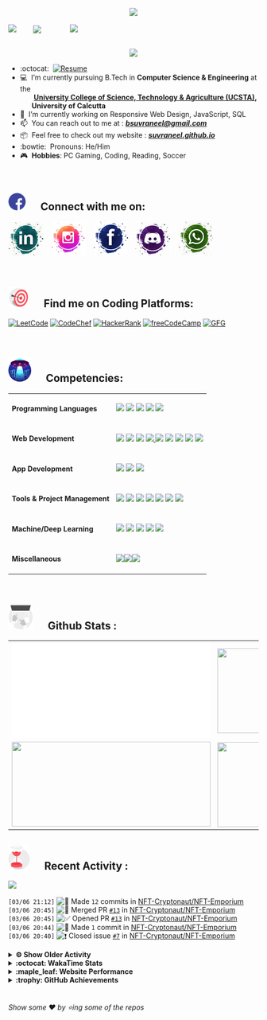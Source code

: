 <!--
[![Header](https://raw.githubusercontent.com/Suvraneel/Suvraneel/master/res/Github%20readme%20Header.png "Portfolio Website")]
(https://suvraneel.github.io/)
-->
<p align="center">
<img src="https://profile-counter.glitch.me/{Suvraneel}/count.svg"></p>

<p>
  <a href=https://open.spotify.com/user/4bio4arq8izb9sba4ly6al54v>
   <img align="right" src="https://spotify-diablo.vercel.app/api/spotify" height=auto width="380">
  </a>
  <img align="center" src="https://readme-typing-svg.herokuapp.com?font=Playfair+Display&color=F70000&size=30&center=true&vCenter=true&multiline=true&weight=100&height=100&width=220&lines=Hey+there%2C;I'm+Suvraneel+!">
  <img align="left" src="https://media.tenor.com/images/043986fe5f470eeb6d86515e6cda30fe/tenor.gif" width="50">
</p>
<br>
<a href="https://suvraneel.github.io" target="_blank"><img align='right' src="https://raw.githubusercontent.com/Suvraneel/Suvraneel/master/res/readme_banner.gif" width="260" height="auto"></a>
<br>

- :octocat: &nbsp;[![Resume](https://img.shields.io/badge/Suvraneel%20Bhuin-RESUME-blue?style=for-the-badge&logo=Sega)](https://suvraneel.github.io/Resume)
- :computer: &nbsp;I’m currently pursuing B.Tech in **Computer Science & Engineering** at the  
 &nbsp;&nbsp;&nbsp;&nbsp;&nbsp;&nbsp;&nbsp;**[University College of Science, Technology & Agriculture (UCSTA)](http://www.caluniv-ucsta.net/),  
 &nbsp;&nbsp;&nbsp;&nbsp;&nbsp;&nbsp;&nbsp;University of Calcutta**
- :crystal_ball: &nbsp;I’m currently working on Responsive Web Design, JavaScript, SQL
- :mailbox: &nbsp;You can reach out to me at : ***bsuvraneel@gmail.com***
- :package: &nbsp;Feel free to check out my website : [***suvraneel.github.io***](https://suvraneel.github.io/)
- :bowtie: &nbsp;Pronouns: He/Him
- :video_game: &nbsp;**Hobbies**: PC Gaming, Coding, Reading, Soccer

<br>
<h2 align=left>
<img src="https://raw.githubusercontent.com/Suvraneel/Suvraneel/master/res/social.gif" height="35" width= auto>
&nbsp;&nbsp;&nbsp;&nbsp;
Connect with me on:
<br></h2>


<!-- 
[![GitHub-Mark-Light](https://raw.githubusercontent.com/Suvraneel/Suvraneel/master/res/in.png#gh-light-mode-only)![GitHub-Mark-Dark](https://raw.githubusercontent.com/Suvraneel/Suvraneel/master/res/in.png#gh-dark-mode-only)](https://www.linkedin.com/in/suvraneel-bhuin) -->


[![LinkedIn](https://raw.githubusercontent.com/Suvraneel/Suvraneel/master/res/in.png#gh-light-mode-only)](https://www.linkedin.com/in/suvraneel-bhuin) &nbsp;&nbsp;
[![Instagram](https://raw.githubusercontent.com/Suvraneel/Suvraneel/master/res/ig.png#gh-light-mode-only)](https://www.instagram.com/el_diablo_suvraneel) &nbsp;&nbsp;
[![Facebook](https://raw.githubusercontent.com/Suvraneel/Suvraneel/master/res/fb.png#gh-light-mode-only)](https://www.facebook.com/suvraneel.bhuin) &nbsp;&nbsp;
[![Discord](https://raw.githubusercontent.com/Suvraneel/Suvraneel/master/res/dc.jpg#gh-light-mode-only)](https://discord.com/users/851345743935045652/) &nbsp;&nbsp;
[![WhatsApp](https://raw.githubusercontent.com/Suvraneel/Suvraneel/master/res/wp.png#gh-light-mode-only)](https://api.whatsapp.com/send?phone=917001967224&text=Hi!%20Suvraneel!!) &nbsp;&nbsp;


<!--
<p>
<a href="https://www.linkedin.com/in/suvraneel-bhuin" target="_blank">
<img src="https://raw.githubusercontent.com/Suvraneel/Suvraneel/master/res/in.png#gh-light-mode-only" height="70" width= auto></a>
&nbsp;&nbsp;&nbsp;&nbsp;&nbsp;
<a href="https://www.instagram.com/el_diablo_suvraneel" target="_blank">
<img src="https://github.com/Suvraneel/Suvraneel/blob/master/res/ig.png#gh-light-mode-only" height="70" width= auto></a>
&nbsp;&nbsp;&nbsp;&nbsp;&nbsp;
<a href="https://github.com/Suvraneel" target="_blank">
<img src="https://raw.githubusercontent.com/Suvraneel/Suvraneel/master/res/github.png" height="35" width= auto></a>
&nbsp;&nbsp;&nbsp;&nbsp;&nbsp;
<a href="https://www.facebook.com/suvraneel.bhuin" target="_blank">
<img src="https://raw.githubusercontent.com/Suvraneel/Suvraneel/master/res/fb.png#gh-light-mode-only" height="70" width= auto></a>
&nbsp;&nbsp;&nbsp;&nbsp;&nbsp;
<a href="https://discord.com/users/851345743935045652/" id="discord">
<img src="https://raw.githubusercontent.com/Suvraneel/Suvraneel/master/res/dc.jpg#gh-light-mode-only" height="70" width= auto></a>
&nbsp;&nbsp;&nbsp;&nbsp;&nbsp;
<a href="https://api.whatsapp.com/send?phone=917001967224&text=Hi!%20Suvraneel!!" id="whatsapp">
<img src="https://raw.githubusercontent.com/Suvraneel/Suvraneel/master/res/wp.png#gh-light-mode-only" height="70" width= auto></a> 
</p>
-->

<br>
<h2 align=left>
<img src="https://raw.githubusercontent.com/Suvraneel/Suvraneel/master/res/target.gif" height="40" width= auto>
&nbsp;&nbsp;&nbsp;&nbsp;
Find me on Coding Platforms:
<br></h2>


[![LeetCode](https://img.shields.io/badge/-LeetCode-da8200?style=for-the-badge&logo=LeetCode&logoColor=ffa116&labelColor=black)](https://leetcode.com/Suvraneel/)
[![CodeChef](https://img.shields.io/badge/Codechef-372a22?&style=for-the-badge&logo=Codechef&logoColor=red&labelColor=black)](https://www.codechef.com/users/suvraneel)
[![HackerRank](https://img.shields.io/badge/-Hackerrank-00c353?style=for-the-badge&logo=HackerRank&logoColor=00EA64&labelColor=black)](https://www.hackerrank.com/bsuvraneel)
[![freeCodeCamp](https://img.shields.io/badge/-freeCodeCamp-131342?style=for-the-badge&logo=freeCodeCamp&logoColor=white&labelColor=0A0A23)](https://www.hackerrank.com/bsuvraneel)
[![GFG](https://img.shields.io/badge/GeeksforGeeks-298D46?style=for-the-badge&logo=geeksforgeeks&logoColor=4dcb72&labelColor=black)](https://auth.geeksforgeeks.org/user/bsuvraneel/)
 <!-- 
 [![HackerEarth - hidden](https://img.shields.io/badge/HackerEarth-2C3454?&style=for-the-badge&logo=HackerEarth&logoColor=5464a1&labelColor=040407")](https://www.hackerearth.com/@bsuvraneel) 
 -->


<!-- Attribution: "Icon made by Freepik from www.flaticon.com"-->
<!--
- **Gmail**: &nbsp;&nbsp;&nbsp;&nbsp;&nbsp;&nbsp;&nbsp;&nbsp;&nbsp;&nbsp;&nbsp;&nbsp; bsuvraneel@gmail.com
- **LinkedIn**: &nbsp;&nbsp;&nbsp;&nbsp;&nbsp;&nbsp;&nbsp;&nbsp; https://www.linkedin.com/in/suvraneel-bhuin/
- **Facebook**: &nbsp;&nbsp;&nbsp;&nbsp;&nbsp;&nbsp; https://www.facebook.com/suvraneel.bhuin
- **Instagram**: &nbsp;&nbsp;&nbsp;&nbsp;&nbsp; https://www.instagram.com/el_diablo_suvraneel
- **Discord**: &nbsp;&nbsp;&nbsp;&nbsp;&nbsp;&nbsp;&nbsp;&nbsp;&nbsp; https://discord.com/users/851345743935045652/
- **WhatsApp**: &nbsp;&nbsp;&nbsp; [+91 7001967224](https://api.whatsapp.com/send?phone=917001967224&text=Hi!%20Suvraneel!!)
-->

<br>
<h2 align=left>
<img src="https://raw.githubusercontent.com/Suvraneel/Suvraneel/master/res/ufo.gif" height="50" width= auto>
&nbsp;&nbsp;&nbsp;&nbsp;
Competencies:
<br></h2>


<table>
<tr>
<td><h4>Programming Languages</h4></td>
<td><a href="https://github.com/search?q=user%3ASuvraneel+language%3AC%2B%2B&type=Code"><img src="https://img.shields.io/badge/CPP-blue?style=for-the-badge&logo=cplusplus&logoColor=blue&color=00599C&labelColor=black"/></a>  
<a href="https://github.com/search?q=user%3ASuvraneel+language%3AC&type=Code"><img src="https://img.shields.io/badge/C-black?style=for-the-badge&logo=c&labelColor=black&color=404040" /></a>  
<a href="https://github.com/search?q=user%3ASuvraneel+language%3AJava&type=Code"><img src="https://img.shields.io/badge/Java-orange?style=for-the-badge&logo=java&logoColor=ff7019&labelColor=141819&color=ff7019"/></a>  
<a href="https://github.com/search?q=user%3ASuvraneel+language%3APython&type=Code"><img src="https://img.shields.io/badge/Python-blue?style=for-the-badge&logo=python&labelColor=black&color=3776ab" /></a>  
<a href="https://github.com/search?p=4&q=user%3ASuvraneel+language%3AJavaScript&type=Code"><img src="https://img.shields.io/badge/Javascript-yellow?style=for-the-badge&logo=javascript&labelColor=black&color=DFA200" /></a></td></tr>

<tr>
<td><h4>Web Development</h4></td>
<td><a href="https://github.com/search?q=user%3ASuvraneel+language%3AHTML&type=Code"><img src="https://img.shields.io/badge/HTML5-red?style=for-the-badge&logo=html5&labelColor=black&color=E34F26"/></a>
<a href="https://github.com/search?q=user%3ASuvraneel+language%3ACSS&type=Code"><img src="https://img.shields.io/badge/CSS3-white?style=for-the-badge&logo=css3&logoColor=1572B6&labelColor=black&color=1572B6" /></a>
<a href="#"><img src="https://img.shields.io/badge/Bootstrap-purple?style=for-the-badge&logo=bootstrap&labelColor=black&color=7952B3"/></a>
<a href="https://github.com/search?p=4&q=user%3ASuvraneel+language%3AJavaScript&type=Code"><img src="https://img.shields.io/badge/Javascript-yellow?style=for-the-badge&logo=javascript&labelColor=black&color=c89100"/>
<a href="#"><img src="https://img.shields.io/badge/MongoDB-green?style=for-the-badge&logo=mongodb&labelColor=black&color=409040"/></a>
<a href="#"><img src="https://img.shields.io/badge/Express-black?style=for-the-badge&logo=express&labelColor=black&color=1f1f1f"/></a>
<a href="#"><img src="https://img.shields.io/badge/React-blue?style=for-the-badge&logo=react&labelColor=black&color=3a8296"/></a>
<a href="#"><img src="https://img.shields.io/badge/Node.JS-blue?style=for-the-badge&logo=node.js&logoColor=lime&labelColor=black&color=236b23"/></a>
<a href="#"><img src="https://img.shields.io/badge/Postman-orange?style=for-the-badge&logo=postman&labelColor=black&color=ff4704"/></a></td></tr>

<tr>
<td><h4>App Development</h4></td>
<td><a href="#"><img src="https://img.shields.io/badge/Flutter-0a97c2?style=for-the-badge&logo=flutter&logoColor=0dbdf2&labelColor=black&color=0ba0cd"/></a>
<a href="https://github.com/search?q=user%3ASuvraneel+language%3ADart&type=Code"><img src="https://img.shields.io/badge/Dart-blue?style=for-the-badge&logo=dart&logoColor=2eb8b8&labelColor=black&color=269999"/></a>
<a href="#"><img src="https://img.shields.io/badge/Android%20Studio-green?style=for-the-badge&logo=android%20studio&labelColor=black&color=2a9a5c"/></a></td></tr>

<tr>
<td><h4>Tools & Project Management</h4></td>
<td><a href="#"><img src="https://img.shields.io/badge/Git-red?style=for-the-badge&logo=git&labelColor=black&color=red"/></a>  
<a href="#"><img src="https://img.shields.io/badge/GitHub-black?style=for-the-badge&logo=github&labelColor=black&color=181717"/></a>  
<a href="#"><img src="https://img.shields.io/badge/VSCode-cyan?style=for-the-badge&logo=visual%20studio%20code&labelColor=00497a&color=007ACC"/></a>  
<a href="#"><img src="https://img.shields.io/badge/Repl.it-black?style=for-the-badge&logo=replit&labelColor=black&color=1e2426"/></a>  
<a href="#"><img src="https://img.shields.io/badge/Eclipse%20IDE-purple?style=for-the-badge&logo=eclipse%20IDE&labelColor=1a1433&color=2C2255"/></a>  
<a href="#"><img src="https://img.shields.io/badge/Codepen-black?style=for-the-badge&logo=codepen&labelColor=black&color=141819"/></a>
<a href="#"><img src="https://img.shields.io/badge/Heroku-180036?style=for-the-badge&logo=heroku&labelColor=180036&color=430098"/></a></td>  
  </tr>  

<tr>
<td><h4>Machine/Deep Learning</h4></td>
<td><a href="#"><img src="https://img.shields.io/badge/Pandas-black?style=for-the-badge&logo=pandas&labelColor=0c0234&color=150458"/></a>  
<a href="#"><img src="https://img.shields.io/badge/NumPy-blue?style=for-the-badge&logo=numpy&labelColor=001921&color=013243"/></a>  
<a href="#"><img src="https://img.shields.io/badge/TensorFlow-black?style=for-the-badge&logo=tensorflow&labelColor=141819&color=FF6F00"/></a>
<a href="#"><img src="https://img.shields.io/badge/Skikit%20Learn-orange?style=for-the-badge&logo=scikit%2Dlearn&labelColor=141819&color=F7931E"/></a>  
<a href="#"><img src="https://img.shields.io/badge/Keras-black?style=for-the-badge&logo=keras&labelColor=680000&color=D00000"/></a></td></tr>

<tr>
<td><h4>Miscellaneous</h4></td>
<td><a href="#"><img src="https://img.shields.io/badge/Arduino-blue?style=for-the-badge&logo=arduino&labelColor=black&color=00979D"/></a><a href="#"><img src="https://img.shields.io/badge/VHDL-cc0000?style=for-the-badge&logo=xilinx&logoColor=cc0000&labelColor=black&color=cc0000"/></a><a href="#"><img src="https://img.shields.io/badge/GNU_Bash-blue?style=for-the-badge&logo=gnubash&labelColor=black&color=4EAA25"/></a></td></tr>
</table>



<br>
<h2 align=left>
<img src="https://raw.githubusercontent.com/Suvraneel/Suvraneel/master/res/laptop.gif" height="50" width= auto>
&nbsp;&nbsp;&nbsp;&nbsp;
Github Stats :
<br></h2>

<table>
  <tr>
    <td align="center">
      <img alt="" width="400" src="https://github.com/Suvraneel/Suvraneel/blob/master/metrics.plugin.isocalendar.svg">
    </td>
    <td align="center">
        <img align="right" src ="https://github-readme-stats.vercel.app/api/top-langs/?username=suvraneel&layout=compact&hide_border=true&theme=vision-friendly-dark&langs_count=10&hide=jupyter%20notebook,tex,php" height="170px" width="360px">
    </td>
  </tr>
  <tr>
    <td align="center">
      <img alt="" width="400" src="https://github-readme-stats.vercel.app/api?username=suvraneel&show_icons=true&theme=vision-friendly-dark&hide_border=true" width="360px" height="170px" >
    </td>
    <td align="center">
        <img align="right" src ="https://github-readme-streak-stats.herokuapp.com?user=suvraneel&theme=vision-friendly-dark&hide_border=true" width="360px" height="170px">
    </td>
  </tr>
</table>

<!--
  <img align="left" src="https://github.com/lowlighter/lowlighter/blob/master/metrics.plugin.isocalendar.svg" width="300" height="180">
  <img align="right" src ="https://github-readme-stats.vercel.app/api/top-langs/?username=suvraneel&layout=compact&hide_border=true&theme=vision-friendly-dark&langs_count=10&hide=jupyter%20notebook,tex,php" width="300" height="180">
  <img align="left" src = "https://github-readme-stats.vercel.app/api?username=suvraneel&show_icons=true&theme=vision-friendly-dark&hide_border=true" width="300" height="180">
  <img align="right" src = "https://github-readme-streak-stats.herokuapp.com?user=suvraneel&theme=vision-friendly-dark&hide_border=true" width="300" height="180">
-->

<h2 align="left">
<img src="https://raw.githubusercontent.com/Suvraneel/Suvraneel/master/res/hourglass1.gif" height="50" width= auto>
&nbsp;&nbsp;&nbsp;&nbsp;
Recent Activity :
<br></h2>

<img src="https://suvraneel-gh-activity-graph.herokuapp.com/graph?username=Suvraneel&bg_color=000000&line=ffb812&area=true&color=8135fc&hide_border=true&hide_title=true">

<!--START_SECTION:activity-->
`[03/06 21:12]` <img alt="📝" src="https://github.com/cheesits456/github-activity-readme/raw/master/icons/commit.png" align="top" height="18"> Made `12` commits in [NFT-Cryptonaut/NFT-Emporium](https://github.com/NFT-Cryptonaut/NFT-Emporium)  
`[03/06 20:45]` <img alt="🎉" src="https://github.com/cheesits456/github-activity-readme/raw/master/icons/merge.png" align="top" height="18"> Merged PR [`#13`](https://github.com//NFT-Cryptonaut/NFT-Emporium/pull/13 'Update PULL_REQUEST_TEMPLATE.md') in [NFT-Cryptonaut/NFT-Emporium](https://github.com/NFT-Cryptonaut/NFT-Emporium)  
`[03/06 20:45]` <img alt="✅" src="https://github.com/cheesits456/github-activity-readme/raw/master/icons/pr-open.png" align="top" height="18"> Opened PR [`#13`](https://github.com//NFT-Cryptonaut/NFT-Emporium/pull/13 'Update PULL_REQUEST_TEMPLATE.md') in [NFT-Cryptonaut/NFT-Emporium](https://github.com/NFT-Cryptonaut/NFT-Emporium)  
`[03/06 20:44]` <img alt="📝" src="https://github.com/cheesits456/github-activity-readme/raw/master/icons/commit.png" align="top" height="18"> Made `1` commit in [NFT-Cryptonaut/NFT-Emporium](https://github.com/NFT-Cryptonaut/NFT-Emporium)  
`[03/06 20:40]` <img alt="❗️" src="https://github.com/cheesits456/github-activity-readme/raw/master/icons/issue.png" align="top" height="18"> Closed issue [`#7`](https://github.com//NFT-Cryptonaut/NFT-Emporium/issues/7 'Issues and tasks related to project') in [NFT-Cryptonaut/NFT-Emporium](https://github.com/NFT-Cryptonaut/NFT-Emporium)  

<details><summary><b> ⚙️ Show Older Activity</b></summary>

`[03/06 20:39]` <img alt="🗣" src="https://github.com/cheesits456/github-activity-readme/raw/master/icons/comment.png" align="top" height="18"> Commented on [`#7`](https://github.com//NFT-Cryptonaut/NFT-Emporium/issues/7 'Issues and tasks related to project') in [NFT-Cryptonaut/NFT-Emporium](https://github.com/NFT-Cryptonaut/NFT-Emporium)  
`[03/06 20:36]` <img alt="❗️" src="https://github.com/cheesits456/github-activity-readme/raw/master/icons/issue.png" align="top" height="18"> Closed issue [`#11`](https://github.com//NFT-Cryptonaut/NFT-Emporium/issues/11 '[Create New Issue]: ') in [NFT-Cryptonaut/NFT-Emporium](https://github.com/NFT-Cryptonaut/NFT-Emporium)  
`[03/06 20:36]` <img alt="📝" src="https://github.com/cheesits456/github-activity-readme/raw/master/icons/commit.png" align="top" height="18"> Made `2` commits in [NFT-Cryptonaut/NFT-Emporium](https://github.com/NFT-Cryptonaut/NFT-Emporium)  
`[03/06 20:36]` <img alt="🎉" src="https://github.com/cheesits456/github-activity-readme/raw/master/icons/merge.png" align="top" height="18"> Merged PR [`#12`](https://github.com//NFT-Cryptonaut/NFT-Emporium/pull/12 '//') in [NFT-Cryptonaut/NFT-Emporium](https://github.com/NFT-Cryptonaut/NFT-Emporium)  
`[03/06 20:35]` <img alt="✅" src="https://github.com/cheesits456/github-activity-readme/raw/master/icons/pr-open.png" align="top" height="18"> Opened PR [`#12`](https://github.com//NFT-Cryptonaut/NFT-Emporium/pull/12 '//') in [NFT-Cryptonaut/NFT-Emporium](https://github.com/NFT-Cryptonaut/NFT-Emporium)  
`[03/06 20:35]` <img alt="📂" src="https://github.com/cheesits456/github-activity-readme/raw/master/icons/create-branch.png" align="top" height="18"> Created branch [`test-PR`](https://github.com/NFT-Cryptonaut/NFT-Emporium/tree/test-PR) in [NFT-Cryptonaut/NFT-Emporium](https://github.com/NFT-Cryptonaut/NFT-Emporium)  
`[03/06 20:34]` <img alt="❌" src="https://github.com/cheesits456/github-activity-readme/raw/master/icons/pr-close.png" align="top" height="18"> Closed PR [`#10`](https://github.com//NFT-Cryptonaut/NFT-Emporium/pull/10 'Merge pull request #3 from NFT-Cryptonaut/main') in [NFT-Cryptonaut/NFT-Emporium](https://github.com/NFT-Cryptonaut/NFT-Emporium)  
`[03/06 20:34]` <img alt="❗️" src="https://github.com/cheesits456/github-activity-readme/raw/master/icons/issue.png" align="top" height="18"> Reopened issue [`#11`](https://github.com//NFT-Cryptonaut/NFT-Emporium/issues/11 '[Create New Issue]: ') in [NFT-Cryptonaut/NFT-Emporium](https://github.com/NFT-Cryptonaut/NFT-Emporium)  
`[03/06 20:33]` <img alt="❗️" src="https://github.com/cheesits456/github-activity-readme/raw/master/icons/issue.png" align="top" height="18"> Closed issue [`#11`](https://github.com//NFT-Cryptonaut/NFT-Emporium/issues/11 '[Create New Issue]: ') in [NFT-Cryptonaut/NFT-Emporium](https://github.com/NFT-Cryptonaut/NFT-Emporium)  
`[03/06 20:33]` <img alt="❗️" src="https://github.com/cheesits456/github-activity-readme/raw/master/icons/issue.png" align="top" height="18"> Opened issue [`#11`](https://github.com//NFT-Cryptonaut/NFT-Emporium/issues/11 '[Create New Issue]: ') in [NFT-Cryptonaut/NFT-Emporium](https://github.com/NFT-Cryptonaut/NFT-Emporium)  
`[03/06 20:32]` <img alt="📝" src="https://github.com/cheesits456/github-activity-readme/raw/master/icons/commit.png" align="top" height="18"> Made `2` commits in [NFT-Cryptonaut/NFT-Emporium](https://github.com/NFT-Cryptonaut/NFT-Emporium)  
`[03/06 20:27]` <img alt="✅" src="https://github.com/cheesits456/github-activity-readme/raw/master/icons/pr-open.png" align="top" height="18"> Opened PR [`#10`](https://github.com//NFT-Cryptonaut/NFT-Emporium/pull/10 'Merge pull request #3 from NFT-Cryptonaut/main') in [NFT-Cryptonaut/NFT-Emporium](https://github.com/NFT-Cryptonaut/NFT-Emporium)  
`[03/06 20:25]` <img alt="📝" src="https://github.com/cheesits456/github-activity-readme/raw/master/icons/commit.png" align="top" height="18"> Made `1` commit in [NFT-Cryptonaut/NFT-Emporium](https://github.com/NFT-Cryptonaut/NFT-Emporium)  
`[03/06 20:22]` <img alt="❗️" src="https://github.com/cheesits456/github-activity-readme/raw/master/icons/issue.png" align="top" height="18"> Closed issue [`#9`](https://github.com//NFT-Cryptonaut/NFT-Emporium/issues/9 '[Create New Issue]: Issue in one of the workflows of the repo') in [NFT-Cryptonaut/NFT-Emporium](https://github.com/NFT-Cryptonaut/NFT-Emporium)  
`[03/06 20:21]` <img alt="🗣" src="https://github.com/cheesits456/github-activity-readme/raw/master/icons/comment.png" align="top" height="18"> Commented on [`#9`](https://github.com//NFT-Cryptonaut/NFT-Emporium/issues/9 '[Create New Issue]: Issue in one of the workflows of the repo') in [NFT-Cryptonaut/NFT-Emporium](https://github.com/NFT-Cryptonaut/NFT-Emporium)  
`[03/06 20:21]` <img alt="🗣" src="https://github.com/cheesits456/github-activity-readme/raw/master/icons/comment.png" align="top" height="18"> Commented on [`#9`](https://github.com//NFT-Cryptonaut/NFT-Emporium/issues/9 '[Create New Issue]: Issue in one of the workflows of the repo') in [NFT-Cryptonaut/NFT-Emporium](https://github.com/NFT-Cryptonaut/NFT-Emporium)  
`[03/06 20:20]` <img alt="📝" src="https://github.com/cheesits456/github-activity-readme/raw/master/icons/commit.png" align="top" height="18"> Made `1` commit in [NFT-Cryptonaut/NFT-Emporium](https://github.com/NFT-Cryptonaut/NFT-Emporium)  
`[03/06 20:16]` <img alt="🗣" src="https://github.com/cheesits456/github-activity-readme/raw/master/icons/comment.png" align="top" height="18"> Commented on [`#59`](https://github.com//girlscript/gssoc-website-new/issues/59 'Code of conduct') in [girlscript/gssoc-website-new](https://github.com/girlscript/gssoc-website-new)  
`[03/06 20:13]` <img alt="✅" src="https://github.com/cheesits456/github-activity-readme/raw/master/icons/pr-open.png" align="top" height="18"> Opened PR [`#59`](https://github.com//girlscript/gssoc-website-new/pull/59 'Code of conduct') in [girlscript/gssoc-website-new](https://github.com/girlscript/gssoc-website-new)  
`[03/06 20:12]` <img alt="❌" src="https://github.com/cheesits456/github-activity-readme/raw/master/icons/pr-close.png" align="top" height="18"> Closed PR [`#58`](https://github.com//girlscript/gssoc-website-new/pull/58 'fixed coc?') in [girlscript/gssoc-website-new](https://github.com/girlscript/gssoc-website-new)  
`[03/06 20:11]` <img alt="📝" src="https://github.com/cheesits456/github-activity-readme/raw/master/icons/commit.png" align="top" height="18"> Made `1` commit in [girlscript/gssoc-website-new](https://github.com/girlscript/gssoc-website-new)  
`[03/06 20:09]` <img alt="❌" src="https://github.com/cheesits456/github-activity-readme/raw/master/icons/pr-close.png" align="top" height="18"> Reopened PR [`#58`](https://github.com//girlscript/gssoc-website-new/pull/58 'fixed coc?') in [girlscript/gssoc-website-new](https://github.com/girlscript/gssoc-website-new)  
`[03/06 20:08]` <img alt="❌" src="https://github.com/cheesits456/github-activity-readme/raw/master/icons/pr-close.png" align="top" height="18"> Closed PR [`#58`](https://github.com//girlscript/gssoc-website-new/pull/58 'fixed coc?') in [girlscript/gssoc-website-new](https://github.com/girlscript/gssoc-website-new)  
`[03/06 20:04]` <img alt="✅" src="https://github.com/cheesits456/github-activity-readme/raw/master/icons/pr-open.png" align="top" height="18"> Opened PR [`#58`](https://github.com//girlscript/gssoc-website-new/pull/58 'fixed coc?') in [girlscript/gssoc-website-new](https://github.com/girlscript/gssoc-website-new)  
`[03/06 20:04]` <img alt="📝" src="https://github.com/cheesits456/github-activity-readme/raw/master/icons/commit.png" align="top" height="18"> Made `1` commit in [girlscript/gssoc-website-new](https://github.com/girlscript/gssoc-website-new)  
`[03/05 07:47]` <img alt="🎉" src="https://github.com/cheesits456/github-activity-readme/raw/master/icons/merge.png" align="top" height="18"> Merged PR [`#8`](https://github.com//NFT-Cryptonaut/NFT-Emporium/pull/8 'Bump simple-get from 2.8.1 to 2.8.2') in [NFT-Cryptonaut/NFT-Emporium](https://github.com/NFT-Cryptonaut/NFT-Emporium)  
`[03/05 07:47]` <img alt="📝" src="https://github.com/cheesits456/github-activity-readme/raw/master/icons/commit.png" align="top" height="18"> Made `2` commits in [NFT-Cryptonaut/NFT-Emporium](https://github.com/NFT-Cryptonaut/NFT-Emporium)  
`[03/05 07:47]` <img alt="❌" src="https://github.com/cheesits456/github-activity-readme/raw/master/icons/pr-close.png" align="top" height="18"> Reopened PR [`#8`](https://github.com//NFT-Cryptonaut/NFT-Emporium/pull/8 'Bump simple-get from 2.8.1 to 2.8.2') in [NFT-Cryptonaut/NFT-Emporium](https://github.com/NFT-Cryptonaut/NFT-Emporium)  
`[03/05 07:47]` <img alt="❌" src="https://github.com/cheesits456/github-activity-readme/raw/master/icons/pr-close.png" align="top" height="18"> Closed PR [`#8`](https://github.com//NFT-Cryptonaut/NFT-Emporium/pull/8 'Bump simple-get from 2.8.1 to 2.8.2') in [NFT-Cryptonaut/NFT-Emporium](https://github.com/NFT-Cryptonaut/NFT-Emporium)  
`[03/04 21:26]` <img alt="📝" src="https://github.com/cheesits456/github-activity-readme/raw/master/icons/commit.png" align="top" height="18"> Made `2` commits in [NFT-Cryptonaut/NFT-Emporium](https://github.com/NFT-Cryptonaut/NFT-Emporium)  
`[03/04 17:14]` <img alt="📝" src="https://github.com/cheesits456/github-activity-readme/raw/master/icons/commit.png" align="top" height="18"> Made `2` commits in [girlscript/gssoc-website-new](https://github.com/girlscript/gssoc-website-new)  
`[03/04 17:14]` <img alt="🎉" src="https://github.com/cheesits456/github-activity-readme/raw/master/icons/merge.png" align="top" height="18"> Merged PR [`#56`](https://github.com//girlscript/gssoc-website-new/pull/56 'Revert "Revert "Added Indepentent Headers for Every Page for GSSoC Website""') in [girlscript/gssoc-website-new](https://github.com/girlscript/gssoc-website-new)  
`[03/04 17:14]` <img alt="✅" src="https://github.com/cheesits456/github-activity-readme/raw/master/icons/pr-open.png" align="top" height="18"> Opened PR [`#56`](https://github.com//girlscript/gssoc-website-new/pull/56 'Revert "Revert "Added Indepentent Headers for Every Page for GSSoC Website""') in [girlscript/gssoc-website-new](https://github.com/girlscript/gssoc-website-new)  
`[03/04 17:14]` <img alt="📂" src="https://github.com/cheesits456/github-activity-readme/raw/master/icons/create-branch.png" align="top" height="18"> Created branch [`revert-54-revert-51-fix/independent-header`](https://github.com/girlscript/gssoc-website-new/tree/revert-54-revert-51-fix/independent-header) in [girlscript/gssoc-website-new](https://github.com/girlscript/gssoc-website-new)  
`[03/04 17:10]` <img alt="📝" src="https://github.com/cheesits456/github-activity-readme/raw/master/icons/commit.png" align="top" height="18"> Made `2` commits in [girlscript/gssoc-website-new](https://github.com/girlscript/gssoc-website-new)  
`[03/04 17:10]` <img alt="🎉" src="https://github.com/cheesits456/github-activity-readme/raw/master/icons/merge.png" align="top" height="18"> Merged PR [`#55`](https://github.com//girlscript/gssoc-website-new/pull/55 'Revert "Code of conduct"') in [girlscript/gssoc-website-new](https://github.com/girlscript/gssoc-website-new)  
`[03/04 17:10]` <img alt="✅" src="https://github.com/cheesits456/github-activity-readme/raw/master/icons/pr-open.png" align="top" height="18"> Opened PR [`#55`](https://github.com//girlscript/gssoc-website-new/pull/55 'Revert "Code of conduct"') in [girlscript/gssoc-website-new](https://github.com/girlscript/gssoc-website-new)  
`[03/04 17:10]` <img alt="📂" src="https://github.com/cheesits456/github-activity-readme/raw/master/icons/create-branch.png" align="top" height="18"> Created branch [`revert-53-code-of-conduct`](https://github.com/girlscript/gssoc-website-new/tree/revert-53-code-of-conduct) in [girlscript/gssoc-website-new](https://github.com/girlscript/gssoc-website-new)  
`[03/04 16:59]` <img alt="📝" src="https://github.com/cheesits456/github-activity-readme/raw/master/icons/commit.png" align="top" height="18"> Made `1` commit in [Suvraneel/gssoc-website-new](https://github.com/Suvraneel/gssoc-website-new)  
`[03/04 16:55]` <img alt="🍴" src="https://github.com/cheesits456/github-activity-readme/raw/master/icons/fork.png" align="top" height="18"> Forked [girlscript/gssoc-website-new](https://github.com/girlscript/gssoc-website-new) to [Suvraneel/gssoc-website-new](https://github.com/Suvraneel/gssoc-website-new)  
`[03/04 16:46]` <img alt="📝" src="https://github.com/cheesits456/github-activity-readme/raw/master/icons/commit.png" align="top" height="18"> Made `2` commits in [girlscript/gssoc-website-new](https://github.com/girlscript/gssoc-website-new)  
`[03/04 16:46]` <img alt="🎉" src="https://github.com/cheesits456/github-activity-readme/raw/master/icons/merge.png" align="top" height="18"> Merged PR [`#54`](https://github.com//girlscript/gssoc-website-new/pull/54 'Revert "Added Indepentent Headers for Every Page for GSSoC Website"') in [girlscript/gssoc-website-new](https://github.com/girlscript/gssoc-website-new)  
`[03/04 16:45]` <img alt="✅" src="https://github.com/cheesits456/github-activity-readme/raw/master/icons/pr-open.png" align="top" height="18"> Opened PR [`#54`](https://github.com//girlscript/gssoc-website-new/pull/54 'Revert "Added Indepentent Headers for Every Page for GSSoC Website"') in [girlscript/gssoc-website-new](https://github.com/girlscript/gssoc-website-new)  
`[03/04 16:45]` <img alt="📂" src="https://github.com/cheesits456/github-activity-readme/raw/master/icons/create-branch.png" align="top" height="18"> Created branch [`revert-51-fix/independent-header`](https://github.com/girlscript/gssoc-website-new/tree/revert-51-fix/independent-header) in [girlscript/gssoc-website-new](https://github.com/girlscript/gssoc-website-new)  
`[03/04 16:44]` <img alt="❗️" src="https://github.com/cheesits456/github-activity-readme/raw/master/icons/issue.png" align="top" height="18"> Closed issue [`#44`](https://github.com//girlscript/gssoc-website-new/issues/44 'Events page') in [girlscript/gssoc-website-new](https://github.com/girlscript/gssoc-website-new)  
`[03/04 16:43]` <img alt="❗️" src="https://github.com/cheesits456/github-activity-readme/raw/master/icons/issue.png" align="top" height="18"> Closed issue [`#42`](https://github.com//girlscript/gssoc-website-new/issues/42 'Code of Conduct RAFC') in [girlscript/gssoc-website-new](https://github.com/girlscript/gssoc-website-new)  
`[03/04 16:21]` <img alt="📝" src="https://github.com/cheesits456/github-activity-readme/raw/master/icons/commit.png" align="top" height="18"> Made `4` commits in [girlscript/gssoc-website-new](https://github.com/girlscript/gssoc-website-new)  
`[03/04 16:21]` <img alt="🎉" src="https://github.com/cheesits456/github-activity-readme/raw/master/icons/merge.png" align="top" height="18"> Merged PR [`#41`](https://github.com//girlscript/gssoc-website-new/pull/41 'Updates in FAQ and Team section for GSSoC\'22') in [girlscript/gssoc-website-new](https://github.com/girlscript/gssoc-website-new)  
`[03/04 16:07]` <img alt="❗️" src="https://github.com/cheesits456/github-activity-readme/raw/master/icons/issue.png" align="top" height="18"> Closed issue [`#341`](https://github.com//Lakhankumawat/LearnCPP/issues/341 'Title ') in [Lakhankumawat/LearnCPP](https://github.com/Lakhankumawat/LearnCPP)  
`[03/04 15:33]` <img alt="⭐" src="https://github.com/cheesits456/github-activity-readme/raw/master/icons/star.png" align="top" height="18"> Starred [Suvraneel/Automated-assign-labeler](https://github.com/Suvraneel/Automated-assign-labeler)  
`[03/04 15:33]` <img alt="📝" src="https://github.com/cheesits456/github-activity-readme/raw/master/icons/commit.png" align="top" height="18"> Made `1` commit in [Suvraneel/Automated-assign-labeler](https://github.com/Suvraneel/Automated-assign-labeler)  
`[03/04 15:32]` <img alt="❗️" src="https://github.com/cheesits456/github-activity-readme/raw/master/icons/issue.png" align="top" height="18"> Closed issue [`#158`](https://github.com//Suvraneel/Automated-assign-labeler/issues/158 '[Create New Issue]: ') in [Suvraneel/Automated-assign-labeler](https://github.com/Suvraneel/Automated-assign-labeler)  
`[03/04 15:32]` <img alt="📝" src="https://github.com/cheesits456/github-activity-readme/raw/master/icons/commit.png" align="top" height="18"> Made `5` commits in [Suvraneel/Automated-assign-labeler](https://github.com/Suvraneel/Automated-assign-labeler)  
`[03/04 15:32]` <img alt="🎉" src="https://github.com/cheesits456/github-activity-readme/raw/master/icons/merge.png" align="top" height="18"> Merged PR [`#157`](https://github.com//Suvraneel/Automated-assign-labeler/pull/157 'Fixed and bugs and tiny enhancements') in [Suvraneel/Automated-assign-labeler](https://github.com/Suvraneel/Automated-assign-labeler)  
`[03/04 14:28]` <img alt="🗣" src="https://github.com/cheesits456/github-activity-readme/raw/master/icons/comment.png" align="top" height="18"> Commented on [`#341`](https://github.com//Lakhankumawat/LearnCPP/issues/341 'Title ') in [Lakhankumawat/LearnCPP](https://github.com/Lakhankumawat/LearnCPP)  
`[03/04 14:22]` <img alt="❗️" src="https://github.com/cheesits456/github-activity-readme/raw/master/icons/issue.png" align="top" height="18"> Opened issue [`#341`](https://github.com//Lakhankumawat/LearnCPP/issues/341 'Title ') in [Lakhankumawat/LearnCPP](https://github.com/Lakhankumawat/LearnCPP)  
`[03/04 14:20]` <img alt="📝" src="https://github.com/cheesits456/github-activity-readme/raw/master/icons/commit.png" align="top" height="18"> Made `1` commit in [Suvraneel/Greeting-action](https://github.com/Suvraneel/Greeting-action)  
`[03/04 14:18]` <img alt="❗️" src="https://github.com/cheesits456/github-activity-readme/raw/master/icons/issue.png" align="top" height="18"> Opened issue [`#158`](https://github.com//Suvraneel/Automated-assign-labeler/issues/158 '[Create New Issue]: ') in [Suvraneel/Automated-assign-labeler](https://github.com/Suvraneel/Automated-assign-labeler)  
`[03/04 14:16]` <img alt="❗️" src="https://github.com/cheesits456/github-activity-readme/raw/master/icons/issue.png" align="top" height="18"> Opened issue [`#340`](https://github.com//Lakhankumawat/LearnCPP/issues/340 'Title ') in [Lakhankumawat/LearnCPP](https://github.com/Lakhankumawat/LearnCPP)  
`[03/04 14:11]` <img alt="📝" src="https://github.com/cheesits456/github-activity-readme/raw/master/icons/commit.png" align="top" height="18"> Made `1` commit in [Suvraneel/Greeting-action](https://github.com/Suvraneel/Greeting-action)  
`[03/03 20:52]` <img alt="📝" src="https://github.com/cheesits456/github-activity-readme/raw/master/icons/commit.png" align="top" height="18"> Made `4` commits in [girlscript/gssoc-website-new](https://github.com/girlscript/gssoc-website-new)  
`[03/03 20:41]` <img alt="🎉" src="https://github.com/cheesits456/github-activity-readme/raw/master/icons/merge.png" align="top" height="18"> Merged PR [`#49`](https://github.com//girlscript/gssoc-website-new/pull/49 'UI and UX design') in [girlscript/gssoc-website-new](https://github.com/girlscript/gssoc-website-new)  
`[03/03 20:41]` <img alt="📝" src="https://github.com/cheesits456/github-activity-readme/raw/master/icons/commit.png" align="top" height="18"> Made `12` commits in [girlscript/gssoc-website-new](https://github.com/girlscript/gssoc-website-new)  
`[03/03 20:40]` <img alt="🎉" src="https://github.com/cheesits456/github-activity-readme/raw/master/icons/merge.png" align="top" height="18"> Merged PR [`#53`](https://github.com//girlscript/gssoc-website-new/pull/53 'Code of conduct') in [girlscript/gssoc-website-new](https://github.com/girlscript/gssoc-website-new)  
`[03/03 20:40]` <img alt="✅" src="https://github.com/cheesits456/github-activity-readme/raw/master/icons/pr-open.png" align="top" height="18"> Opened PR [`#53`](https://github.com//girlscript/gssoc-website-new/pull/53 'Code of conduct') in [girlscript/gssoc-website-new](https://github.com/girlscript/gssoc-website-new)  
`[03/03 20:40]` <img alt="📝" src="https://github.com/cheesits456/github-activity-readme/raw/master/icons/commit.png" align="top" height="18"> Made `36` commits in [girlscript/gssoc-website-new](https://github.com/girlscript/gssoc-website-new)  
`[03/03 20:29]` <img alt="❌" src="https://github.com/cheesits456/github-activity-readme/raw/master/icons/pr-close.png" align="top" height="18"> Closed PR [`#52`](https://github.com//girlscript/gssoc-website-new/pull/52 'Code of conduct') in [girlscript/gssoc-website-new](https://github.com/girlscript/gssoc-website-new)  
`[03/03 20:23]` <img alt="✅" src="https://github.com/cheesits456/github-activity-readme/raw/master/icons/pr-open.png" align="top" height="18"> Opened PR [`#52`](https://github.com//girlscript/gssoc-website-new/pull/52 'Code of conduct') in [girlscript/gssoc-website-new](https://github.com/girlscript/gssoc-website-new)  
`[03/03 20:23]` <img alt="📝" src="https://github.com/cheesits456/github-activity-readme/raw/master/icons/commit.png" align="top" height="18"> Made `1` commit in [girlscript/gssoc-website-new](https://github.com/girlscript/gssoc-website-new)  
`[03/02 16:53]` <img alt="📝" src="https://github.com/cheesits456/github-activity-readme/raw/master/icons/commit.png" align="top" height="18"> Made `5` commits in [NFT-Cryptonaut/NFT-Emporium](https://github.com/NFT-Cryptonaut/NFT-Emporium)  
`[03/02 11:21]` <img alt="🗣" src="https://github.com/cheesits456/github-activity-readme/raw/master/icons/comment.png" align="top" height="18"> Commented on [`#51`](https://github.com//girlscript/gssoc-website-new/issues/51 'Added Indepentent Headers for Every Page for GSSoC Website') in [girlscript/gssoc-website-new](https://github.com/girlscript/gssoc-website-new)  
`[03/02 11:20]` <img alt="🎉" src="https://github.com/cheesits456/github-activity-readme/raw/master/icons/merge.png" align="top" height="18"> Merged PR [`#51`](https://github.com//girlscript/gssoc-website-new/pull/51 'Added Indepentent Headers for Every Page for GSSoC Website') in [girlscript/gssoc-website-new](https://github.com/girlscript/gssoc-website-new)  
`[03/02 11:20]` <img alt="📝" src="https://github.com/cheesits456/github-activity-readme/raw/master/icons/commit.png" align="top" height="18"> Made `2` commits in [girlscript/gssoc-website-new](https://github.com/girlscript/gssoc-website-new)  
`[03/02 11:20]` <img alt="❗️" src="https://github.com/cheesits456/github-activity-readme/raw/master/icons/issue.png" align="top" height="18"> Closed issue [`#50`](https://github.com//girlscript/gssoc-website-new/issues/50 'Independent Head Title for every Page') in [girlscript/gssoc-website-new](https://github.com/girlscript/gssoc-website-new)  
`[03/02 11:20]` <img alt="🔍" src="https://github.com/cheesits456/github-activity-readme/raw/master/icons/review.png" align="top" height="18"> Reviewed [`#51`](https://github.com//girlscript/gssoc-website-new/pull/51 'Added Indepentent Headers for Every Page for GSSoC Website') in [girlscript/gssoc-website-new](https://github.com/girlscript/gssoc-website-new)  
`[02/27 11:36]` <img alt="📝" src="https://github.com/cheesits456/github-activity-readme/raw/master/icons/commit.png" align="top" height="18"> Made `1` commit in [girlscript/gssoc-website-new](https://github.com/girlscript/gssoc-website-new)  
`[02/27 08:45]` <img alt="📝" src="https://github.com/cheesits456/github-activity-readme/raw/master/icons/commit.png" align="top" height="18"> Made `1` commit in [Suvraneel/Suvraneel](https://github.com/Suvraneel/Suvraneel)  
`[02/27 08:03]` <img alt="📝" src="https://github.com/cheesits456/github-activity-readme/raw/master/icons/commit.png" align="top" height="18"> Made `676` commits in [Suvraneel/metrics](https://github.com/Suvraneel/metrics)  
`[02/26 15:52]` <img alt="❗️" src="https://github.com/cheesits456/github-activity-readme/raw/master/icons/issue.png" align="top" height="18"> Closed issue [`#35`](https://github.com//girlscript/gssoc-website-new/issues/35 'Text not visible') in [girlscript/gssoc-website-new](https://github.com/girlscript/gssoc-website-new)  
`[02/26 15:06]` <img alt="📝" src="https://github.com/cheesits456/github-activity-readme/raw/master/icons/commit.png" align="top" height="18"> Made `4` commits in [girlscript/gssoc-website-new](https://github.com/girlscript/gssoc-website-new)  
`[02/26 14:58]` <img alt="🎉" src="https://github.com/cheesits456/github-activity-readme/raw/master/icons/merge.png" align="top" height="18"> Merged PR [`#48`](https://github.com//girlscript/gssoc-website-new/pull/48 'prev year project links fixed') in [girlscript/gssoc-website-new](https://github.com/girlscript/gssoc-website-new)  
`[02/26 14:58]` <img alt="✅" src="https://github.com/cheesits456/github-activity-readme/raw/master/icons/pr-open.png" align="top" height="18"> Opened PR [`#48`](https://github.com//girlscript/gssoc-website-new/pull/48 'prev year project links fixed') in [girlscript/gssoc-website-new](https://github.com/girlscript/gssoc-website-new)  
`[02/26 12:23]` <img alt="📝" src="https://github.com/cheesits456/github-activity-readme/raw/master/icons/commit.png" align="top" height="18"> Made `1` commit in [girlscript/gssoc-website-new](https://github.com/girlscript/gssoc-website-new)  
`[02/26 11:52]` <img alt="🎉" src="https://github.com/cheesits456/github-activity-readme/raw/master/icons/merge.png" align="top" height="18"> Merged PR [`#45`](https://github.com//girlscript/gssoc-website-new/pull/45 'project switcher') in [girlscript/gssoc-website-new](https://github.com/girlscript/gssoc-website-new)  
`[02/26 11:52]` <img alt="🎉" src="https://github.com/cheesits456/github-activity-readme/raw/master/icons/merge.png" align="top" height="18"> Merged PR [`#46`](https://github.com//girlscript/gssoc-website-new/pull/46 'Mehak project') in [girlscript/gssoc-website-new](https://github.com/girlscript/gssoc-website-new)  
`[02/26 11:52]` <img alt="📝" src="https://github.com/cheesits456/github-activity-readme/raw/master/icons/commit.png" align="top" height="18"> Made `6` commits in [girlscript/gssoc-website-new](https://github.com/girlscript/gssoc-website-new)  
`[02/26 11:52]` <img alt="🎉" src="https://github.com/cheesits456/github-activity-readme/raw/master/icons/merge.png" align="top" height="18"> Merged PR [`#47`](https://github.com//girlscript/gssoc-website-new/pull/47 'Project switching') in [girlscript/gssoc-website-new](https://github.com/girlscript/gssoc-website-new)  
`[02/26 11:52]` <img alt="✅" src="https://github.com/cheesits456/github-activity-readme/raw/master/icons/pr-open.png" align="top" height="18"> Opened PR [`#47`](https://github.com//girlscript/gssoc-website-new/pull/47 'Project switching') in [girlscript/gssoc-website-new](https://github.com/girlscript/gssoc-website-new)  
`[02/26 11:49]` <img alt="📝" src="https://github.com/cheesits456/github-activity-readme/raw/master/icons/commit.png" align="top" height="18"> Made `1` commit in [girlscript/gssoc-website-new](https://github.com/girlscript/gssoc-website-new)  
`[02/26 11:46]` <img alt="📂" src="https://github.com/cheesits456/github-activity-readme/raw/master/icons/create-branch.png" align="top" height="18"> Created branch [`project-switching`](https://github.com/girlscript/gssoc-website-new/tree/project-switching) in [girlscript/gssoc-website-new](https://github.com/girlscript/gssoc-website-new)  
`[02/26 11:13]` <img alt="✅" src="https://github.com/cheesits456/github-activity-readme/raw/master/icons/pr-open.png" align="top" height="18"> Opened PR [`#46`](https://github.com//girlscript/gssoc-website-new/pull/46 'Mehak project') in [girlscript/gssoc-website-new](https://github.com/girlscript/gssoc-website-new)  
`[02/26 11:09]` <img alt="✅" src="https://github.com/cheesits456/github-activity-readme/raw/master/icons/pr-open.png" align="top" height="18"> Opened PR [`#45`](https://github.com//girlscript/gssoc-website-new/pull/45 'project switcher') in [girlscript/gssoc-website-new](https://github.com/girlscript/gssoc-website-new)  
`[02/25 20:15]` <img alt="❗️" src="https://github.com/cheesits456/github-activity-readme/raw/master/icons/issue.png" align="top" height="18"> Opened issue [`#44`](https://github.com//girlscript/gssoc-website-new/issues/44 'Events page') in [girlscript/gssoc-website-new](https://github.com/girlscript/gssoc-website-new)  
`[02/25 14:56]` <img alt="❗️" src="https://github.com/cheesits456/github-activity-readme/raw/master/icons/issue.png" align="top" height="18"> Opened issue [`#43`](https://github.com//girlscript/gssoc-website-new/issues/43 'Blog Page for GSSoC\'22') in [girlscript/gssoc-website-new](https://github.com/girlscript/gssoc-website-new)  
`[02/25 14:43]` <img alt="❗️" src="https://github.com/cheesits456/github-activity-readme/raw/master/icons/issue.png" align="top" height="18"> Opened issue [`#42`](https://github.com//girlscript/gssoc-website-new/issues/42 'Code of Conduct RAFC') in [girlscript/gssoc-website-new](https://github.com/girlscript/gssoc-website-new)  
`[02/25 13:40]` <img alt="🔍" src="https://github.com/cheesits456/github-activity-readme/raw/master/icons/review.png" align="top" height="18"> Reviewed [`#41`](https://github.com//girlscript/gssoc-website-new/pull/41 'Updates in FAQ and Team section for GSSoC\'22') in [girlscript/gssoc-website-new](https://github.com/girlscript/gssoc-website-new)  
`[02/25 13:40]` <img alt="🔍" src="https://github.com/cheesits456/github-activity-readme/raw/master/icons/review.png" align="top" height="18"> Reviewed [`#41`](https://github.com//girlscript/gssoc-website-new/pull/41 'Updates in FAQ and Team section for GSSoC\'22') in [girlscript/gssoc-website-new](https://github.com/girlscript/gssoc-website-new)  
`[02/22 15:20]` <img alt="📝" src="https://github.com/cheesits456/github-activity-readme/raw/master/icons/commit.png" align="top" height="18"> Made `2` commits in [girlscript/gssoc-website-new](https://github.com/girlscript/gssoc-website-new)  
`[02/22 11:37]` <img alt="📝" src="https://github.com/cheesits456/github-activity-readme/raw/master/icons/commit.png" align="top" height="18"> Made `1` commit in [GSSoC-Web/gssoc-assets](https://github.com/GSSoC-Web/gssoc-assets)  
`[02/22 08:00]` <img alt="📝" src="https://github.com/cheesits456/github-activity-readme/raw/master/icons/commit.png" align="top" height="18"> Made `2` commits in [girlscript/gssoc-website-new](https://github.com/girlscript/gssoc-website-new)  
`[02/21 15:30]` <img alt="📝" src="https://github.com/cheesits456/github-activity-readme/raw/master/icons/commit.png" align="top" height="18"> Made `3` commits in [GSSoC-Web/gssoc-assets](https://github.com/GSSoC-Web/gssoc-assets)  
`[02/21 14:38]` <img alt="📝" src="https://github.com/cheesits456/github-activity-readme/raw/master/icons/commit.png" align="top" height="18"> Made `2` commits in [girlscript/gssoc-website-new](https://github.com/girlscript/gssoc-website-new)  
`[02/21 14:38]` <img alt="🎉" src="https://github.com/cheesits456/github-activity-readme/raw/master/icons/merge.png" align="top" height="18"> Merged PR [`#40`](https://github.com//girlscript/gssoc-website-new/pull/40 'updated to new projects') in [girlscript/gssoc-website-new](https://github.com/girlscript/gssoc-website-new)  
`[02/21 14:38]` <img alt="✅" src="https://github.com/cheesits456/github-activity-readme/raw/master/icons/pr-open.png" align="top" height="18"> Opened PR [`#40`](https://github.com//girlscript/gssoc-website-new/pull/40 'updated to new projects') in [girlscript/gssoc-website-new](https://github.com/girlscript/gssoc-website-new)  
`[02/21 14:37]` <img alt="📝" src="https://github.com/cheesits456/github-activity-readme/raw/master/icons/commit.png" align="top" height="18"> Made `1` commit in [girlscript/gssoc-website-new](https://github.com/girlscript/gssoc-website-new)  
`[02/21 13:40]` <img alt="📝" src="https://github.com/cheesits456/github-activity-readme/raw/master/icons/commit.png" align="top" height="18"> Made `2` commits in [GSSoC-Web/gssoc-participant-badge](https://github.com/GSSoC-Web/gssoc-participant-badge)  
`[02/20 21:32]` <img alt="📝" src="https://github.com/cheesits456/github-activity-readme/raw/master/icons/commit.png" align="top" height="18"> Made `2` commits in [girlscript/gssoc-website-new](https://github.com/girlscript/gssoc-website-new)  
`[02/20 21:32]` <img alt="🎉" src="https://github.com/cheesits456/github-activity-readme/raw/master/icons/merge.png" align="top" height="18"> Merged PR [`#39`](https://github.com//girlscript/gssoc-website-new/pull/39 'minor fixes') in [girlscript/gssoc-website-new](https://github.com/girlscript/gssoc-website-new)  
`[02/20 21:32]` <img alt="✅" src="https://github.com/cheesits456/github-activity-readme/raw/master/icons/pr-open.png" align="top" height="18"> Opened PR [`#39`](https://github.com//girlscript/gssoc-website-new/pull/39 'minor fixes') in [girlscript/gssoc-website-new](https://github.com/girlscript/gssoc-website-new)  
`[02/20 21:31]` <img alt="📝" src="https://github.com/cheesits456/github-activity-readme/raw/master/icons/commit.png" align="top" height="18"> Made `8` commits in [girlscript/gssoc-website-new](https://github.com/girlscript/gssoc-website-new)  
`[02/20 20:08]` <img alt="🎉" src="https://github.com/cheesits456/github-activity-readme/raw/master/icons/merge.png" align="top" height="18"> Merged PR [`#38`](https://github.com//girlscript/gssoc-website-new/pull/38 'Vishwa project modal') in [girlscript/gssoc-website-new](https://github.com/girlscript/gssoc-website-new)  
`[02/20 20:08]` <img alt="✅" src="https://github.com/cheesits456/github-activity-readme/raw/master/icons/pr-open.png" align="top" height="18"> Opened PR [`#38`](https://github.com//girlscript/gssoc-website-new/pull/38 'Vishwa project modal') in [girlscript/gssoc-website-new](https://github.com/girlscript/gssoc-website-new)  
`[02/20 14:53]` <img alt="📝" src="https://github.com/cheesits456/github-activity-readme/raw/master/icons/commit.png" align="top" height="18"> Made `3` commits in [girlscript/gssoc-website-new](https://github.com/girlscript/gssoc-website-new)  
`[02/18 22:06]` <img alt="📝" src="https://github.com/cheesits456/github-activity-readme/raw/master/icons/commit.png" align="top" height="18"> Made `2` commits in [Suvraneel/LeetCode](https://github.com/Suvraneel/LeetCode)  
`[02/17 20:07]` <img alt="❌" src="https://github.com/cheesits456/github-activity-readme/raw/master/icons/pr-close.png" align="top" height="18"> Closed PR [`#36`](https://github.com//girlscript/gssoc-website-new/pull/36 'navbar updated') in [girlscript/gssoc-website-new](https://github.com/girlscript/gssoc-website-new)  
`[02/17 20:07]` <img alt="🗣" src="https://github.com/cheesits456/github-activity-readme/raw/master/icons/comment.png" align="top" height="18"> Commented on [`#36`](https://github.com//girlscript/gssoc-website-new/issues/36 'navbar updated') in [girlscript/gssoc-website-new](https://github.com/girlscript/gssoc-website-new)  
`[02/17 20:05]` <img alt="🗣" src="https://github.com/cheesits456/github-activity-readme/raw/master/icons/comment.png" align="top" height="18"> Commented on [`#35`](https://github.com//girlscript/gssoc-website-new/issues/35 'Text not visible') in [girlscript/gssoc-website-new](https://github.com/girlscript/gssoc-website-new)  
`[02/17 20:02]` <img alt="❗️" src="https://github.com/cheesits456/github-activity-readme/raw/master/icons/issue.png" align="top" height="18"> Closed issue [`#34`](https://github.com//girlscript/gssoc-website-new/issues/34 'enhancement: Timeline error in GsSOC 22 Schedule. (About Section)') in [girlscript/gssoc-website-new](https://github.com/girlscript/gssoc-website-new)  
`[02/17 20:00]` <img alt="🗣" src="https://github.com/cheesits456/github-activity-readme/raw/master/icons/comment.png" align="top" height="18"> Commented on [`#34`](https://github.com//girlscript/gssoc-website-new/issues/34 'enhancement: Timeline error in GsSOC 22 Schedule. (About Section)') in [girlscript/gssoc-website-new](https://github.com/girlscript/gssoc-website-new)  
`[02/14 13:21]` <img alt="📝" src="https://github.com/cheesits456/github-activity-readme/raw/master/icons/commit.png" align="top" height="18"> Made `1` commit in [Suvraneel/cowin-clone-ui](https://github.com/Suvraneel/cowin-clone-ui)  
`[02/12 16:44]` <img alt="📝" src="https://github.com/cheesits456/github-activity-readme/raw/master/icons/commit.png" align="top" height="18"> Made `1` commit in [girlscript/gssoc-website-new](https://github.com/girlscript/gssoc-website-new)  
`[02/12 16:00]` <img alt="✅" src="https://github.com/cheesits456/github-activity-readme/raw/master/icons/pr-open.png" align="top" height="18"> Opened PR [`#32`](https://github.com//girlscript/gssoc-website-new/pull/32 'Vishwa sponsors') in [girlscript/gssoc-website-new](https://github.com/girlscript/gssoc-website-new)  
`[02/12 16:00]` <img alt="📝" src="https://github.com/cheesits456/github-activity-readme/raw/master/icons/commit.png" align="top" height="18"> Made `13` commits in [girlscript/gssoc-website-new](https://github.com/girlscript/gssoc-website-new)  
`[02/11 21:19]` <img alt="🎉" src="https://github.com/cheesits456/github-activity-readme/raw/master/icons/merge.png" align="top" height="18"> Merged PR [`#31`](https://github.com//girlscript/gssoc-website-new/pull/31 'Vishwa sponsors') in [girlscript/gssoc-website-new](https://github.com/girlscript/gssoc-website-new)  
`[02/11 21:16]` <img alt="✅" src="https://github.com/cheesits456/github-activity-readme/raw/master/icons/pr-open.png" align="top" height="18"> Opened PR [`#31`](https://github.com//girlscript/gssoc-website-new/pull/31 'Vishwa sponsors') in [girlscript/gssoc-website-new](https://github.com/girlscript/gssoc-website-new)  
`[02/11 21:15]` <img alt="🎉" src="https://github.com/cheesits456/github-activity-readme/raw/master/icons/merge.png" align="top" height="18"> Merged PR [`#29`](https://github.com//girlscript/gssoc-website-new/pull/29 'stats completed countup added') in [girlscript/gssoc-website-new](https://github.com/girlscript/gssoc-website-new)  
`[02/11 21:15]` <img alt="📝" src="https://github.com/cheesits456/github-activity-readme/raw/master/icons/commit.png" align="top" height="18"> Made `3` commits in [girlscript/gssoc-website-new](https://github.com/girlscript/gssoc-website-new)  
`[02/11 21:15]` <img alt="🎉" src="https://github.com/cheesits456/github-activity-readme/raw/master/icons/merge.png" align="top" height="18"> Merged PR [`#30`](https://github.com//girlscript/gssoc-website-new/pull/30 'Suv - Responsive fixed width sine-eased stats card count up') in [girlscript/gssoc-website-new](https://github.com/girlscript/gssoc-website-new)  
`[02/11 21:14]` <img alt="✅" src="https://github.com/cheesits456/github-activity-readme/raw/master/icons/pr-open.png" align="top" height="18"> Opened PR [`#30`](https://github.com//girlscript/gssoc-website-new/pull/30 'Suv - Responsive fixed width sine-eased stats card count up') in [girlscript/gssoc-website-new](https://github.com/girlscript/gssoc-website-new)  
`[02/11 21:14]` <img alt="📂" src="https://github.com/cheesits456/github-activity-readme/raw/master/icons/create-branch.png" align="top" height="18"> Created branch [`suv-count-up`](https://github.com/girlscript/gssoc-website-new/tree/suv-count-up) in [girlscript/gssoc-website-new](https://github.com/girlscript/gssoc-website-new)  
`[02/11 16:44]` <img alt="✅" src="https://github.com/cheesits456/github-activity-readme/raw/master/icons/pr-open.png" align="top" height="18"> Opened PR [`#29`](https://github.com//girlscript/gssoc-website-new/pull/29 'stats completed countup added') in [girlscript/gssoc-website-new](https://github.com/girlscript/gssoc-website-new)  
`[02/10 20:23]` <img alt="📝" src="https://github.com/cheesits456/github-activity-readme/raw/master/icons/commit.png" align="top" height="18"> Made `1` commit in [girlscript/gssoc-website-new](https://github.com/girlscript/gssoc-website-new)  
`[02/08 09:19]` <img alt="🍴" src="https://github.com/cheesits456/github-activity-readme/raw/master/icons/fork.png" align="top" height="18"> Forked [geogo-in/fswi-cowin-clone-api](https://github.com/geogo-in/fswi-cowin-clone-api) to [Suvraneel/fswi-cowin-clone-api](https://github.com/Suvraneel/fswi-cowin-clone-api)  
`[02/07 22:05]` <img alt="📝" src="https://github.com/cheesits456/github-activity-readme/raw/master/icons/commit.png" align="top" height="18"> Made `3` commits in [girlscript/gssoc-website-new](https://github.com/girlscript/gssoc-website-new)  
`[02/07 22:05]` <img alt="🎉" src="https://github.com/cheesits456/github-activity-readme/raw/master/icons/merge.png" align="top" height="18"> Merged PR [`#28`](https://github.com//girlscript/gssoc-website-new/pull/28 'Minor tweaks homepage vishwa') in [girlscript/gssoc-website-new](https://github.com/girlscript/gssoc-website-new)  
`[02/07 22:05]` <img alt="✅" src="https://github.com/cheesits456/github-activity-readme/raw/master/icons/pr-open.png" align="top" height="18"> Opened PR [`#28`](https://github.com//girlscript/gssoc-website-new/pull/28 'Minor tweaks homepage vishwa') in [girlscript/gssoc-website-new](https://github.com/girlscript/gssoc-website-new)  
`[02/07 16:41]` <img alt="📝" src="https://github.com/cheesits456/github-activity-readme/raw/master/icons/commit.png" align="top" height="18"> Made `9` commits in [girlscript/gssoc-website-new](https://github.com/girlscript/gssoc-website-new)  
`[02/06 19:33]` <img alt="🎉" src="https://github.com/cheesits456/github-activity-readme/raw/master/icons/merge.png" align="top" height="18"> Merged PR [`#27`](https://github.com//girlscript/gssoc-website-new/pull/27 'More tweaks') in [girlscript/gssoc-website-new](https://github.com/girlscript/gssoc-website-new)  
`[02/06 19:30]` <img alt="📝" src="https://github.com/cheesits456/github-activity-readme/raw/master/icons/commit.png" align="top" height="18"> Made `1` commit in [rebs-becca15/gssoc-website](https://github.com/rebs-becca15/gssoc-website)  
`[02/06 19:05]` <img alt="📝" src="https://github.com/cheesits456/github-activity-readme/raw/master/icons/commit.png" align="top" height="18"> Made `7` commits in [girlscript/gssoc-website-new](https://github.com/girlscript/gssoc-website-new)  
`[02/06 18:56]` <img alt="🎉" src="https://github.com/cheesits456/github-activity-readme/raw/master/icons/merge.png" align="top" height="18"> Merged PR [`#26`](https://github.com//girlscript/gssoc-website-new/pull/26 'Edited the Schedule for GSSoC\'22') in [girlscript/gssoc-website-new](https://github.com/girlscript/gssoc-website-new)  
`[02/06 18:56]` <img alt="🗣" src="https://github.com/cheesits456/github-activity-readme/raw/master/icons/comment.png" align="top" height="18"> Commented on [`#26`](https://github.com//girlscript/gssoc-website-new/issues/26 'Edited the Schedule for GSSoC\'22') in [girlscript/gssoc-website-new](https://github.com/girlscript/gssoc-website-new)  
`[02/06 18:55]` <img alt="🔍" src="https://github.com/cheesits456/github-activity-readme/raw/master/icons/review.png" align="top" height="18"> Reviewed [`#26`](https://github.com//girlscript/gssoc-website-new/pull/26 'Edited the Schedule for GSSoC\'22') in [girlscript/gssoc-website-new](https://github.com/girlscript/gssoc-website-new)  
`[02/06 18:46]` <img alt="📝" src="https://github.com/cheesits456/github-activity-readme/raw/master/icons/commit.png" align="top" height="18"> Made `8` commits in [girlscript/gssoc-website-new](https://github.com/girlscript/gssoc-website-new)  
`[02/06 17:41]` <img alt="🎉" src="https://github.com/cheesits456/github-activity-readme/raw/master/icons/merge.png" align="top" height="18"> Merged PR [`#25`](https://github.com//girlscript/gssoc-website-new/pull/25 'Vishwa homepage revamp') in [girlscript/gssoc-website-new](https://github.com/girlscript/gssoc-website-new)  
`[02/06 17:39]` <img alt="📝" src="https://github.com/cheesits456/github-activity-readme/raw/master/icons/commit.png" align="top" height="18"> Made `25` commits in [girlscript/gssoc-website-new](https://github.com/girlscript/gssoc-website-new)  
`[02/06 17:21]` <img alt="❌" src="https://github.com/cheesits456/github-activity-readme/raw/master/icons/pr-close.png" align="top" height="18"> Closed PR [`#24`](https://github.com//girlscript/gssoc-website-new/pull/24 'Mehak homepage') in [girlscript/gssoc-website-new](https://github.com/girlscript/gssoc-website-new)  
`[02/06 17:20]` <img alt="✅" src="https://github.com/cheesits456/github-activity-readme/raw/master/icons/pr-open.png" align="top" height="18"> Opened PR [`#24`](https://github.com//girlscript/gssoc-website-new/pull/24 'Mehak homepage') in [girlscript/gssoc-website-new](https://github.com/girlscript/gssoc-website-new)  
`[02/06 17:20]` <img alt="📂" src="https://github.com/cheesits456/github-activity-readme/raw/master/icons/create-branch.png" align="top" height="18"> Created branch [`mehak-homepage`](https://github.com/girlscript/gssoc-website-new/tree/mehak-homepage) in [girlscript/gssoc-website-new](https://github.com/girlscript/gssoc-website-new)  
`[02/06 17:19]` <img alt="❌" src="https://github.com/cheesits456/github-activity-readme/raw/master/icons/delete.png" align="top" height="18"> Deleted `mehak-homepage` from [girlscript/gssoc-website-new](https://github.com/girlscript/gssoc-website-new)  
`[02/06 17:13]` <img alt="📝" src="https://github.com/cheesits456/github-activity-readme/raw/master/icons/commit.png" align="top" height="18"> Made `3` commits in [girlscript/gssoc-website-new](https://github.com/girlscript/gssoc-website-new)  
`[02/06 16:51]` <img alt="📂" src="https://github.com/cheesits456/github-activity-readme/raw/master/icons/create-branch.png" align="top" height="18"> Created branch [`main-backup`](https://github.com/girlscript/gssoc-website-new/tree/main-backup) in [girlscript/gssoc-website-new](https://github.com/girlscript/gssoc-website-new)  
`[02/05 23:34]` <img alt="📝" src="https://github.com/cheesits456/github-activity-readme/raw/master/icons/commit.png" align="top" height="18"> Made `3` commits in [girlscript/gssoc-website-new](https://github.com/girlscript/gssoc-website-new)  
`[02/05 20:36]` <img alt="❌" src="https://github.com/cheesits456/github-activity-readme/raw/master/icons/pr-close.png" align="top" height="18"> Closed PR [`#23`](https://github.com//girlscript/gssoc-website-new/pull/23 'Mehak  footer') in [girlscript/gssoc-website-new](https://github.com/girlscript/gssoc-website-new)  
`[02/05 20:33]` <img alt="✅" src="https://github.com/cheesits456/github-activity-readme/raw/master/icons/pr-open.png" align="top" height="18"> Opened PR [`#23`](https://github.com//girlscript/gssoc-website-new/pull/23 'Mehak  footer') in [girlscript/gssoc-website-new](https://github.com/girlscript/gssoc-website-new)  
`[02/05 20:31]` <img alt="📝" src="https://github.com/cheesits456/github-activity-readme/raw/master/icons/commit.png" align="top" height="18"> Made `5` commits in [girlscript/gssoc-website-new](https://github.com/girlscript/gssoc-website-new)  
`[02/05 17:51]` <img alt="🎉" src="https://github.com/cheesits456/github-activity-readme/raw/master/icons/merge.png" align="top" height="18"> Merged PR [`#20`](https://github.com//girlscript/gssoc-website-new/pull/20 'Team anubhav') in [girlscript/gssoc-website-new](https://github.com/girlscript/gssoc-website-new)  
`[02/05 17:50]` <img alt="✅" src="https://github.com/cheesits456/github-activity-readme/raw/master/icons/pr-open.png" align="top" height="18"> Opened PR [`#20`](https://github.com//girlscript/gssoc-website-new/pull/20 'Team anubhav') in [girlscript/gssoc-website-new](https://github.com/girlscript/gssoc-website-new)  
`[02/05 17:49]` <img alt="📝" src="https://github.com/cheesits456/github-activity-readme/raw/master/icons/commit.png" align="top" height="18"> Made `12` commits in [girlscript/gssoc-website-new](https://github.com/girlscript/gssoc-website-new)  
`[02/05 17:49]` <img alt="🎉" src="https://github.com/cheesits456/github-activity-readme/raw/master/icons/merge.png" align="top" height="18"> Merged PR [`#19`](https://github.com//girlscript/gssoc-website-new/pull/19 'Vishwa homepage revamp') in [girlscript/gssoc-website-new](https://github.com/girlscript/gssoc-website-new)  
`[02/05 17:48]` <img alt="✅" src="https://github.com/cheesits456/github-activity-readme/raw/master/icons/pr-open.png" align="top" height="18"> Opened PR [`#19`](https://github.com//girlscript/gssoc-website-new/pull/19 'Vishwa homepage revamp') in [girlscript/gssoc-website-new](https://github.com/girlscript/gssoc-website-new)  
`[02/05 15:01]` <img alt="📝" src="https://github.com/cheesits456/github-activity-readme/raw/master/icons/commit.png" align="top" height="18"> Made `2` commits in [girlscript/gssoc-website-new](https://github.com/girlscript/gssoc-website-new)  
`[02/05 12:51]` <img alt="❗️" src="https://github.com/cheesits456/github-activity-readme/raw/master/icons/issue.png" align="top" height="18"> Closed issue [`#18`](https://github.com//girlscript/gssoc-website-new/issues/18 'Bug: image not loading on homepage') in [girlscript/gssoc-website-new](https://github.com/girlscript/gssoc-website-new)  
`[02/05 12:48]` <img alt="📝" src="https://github.com/cheesits456/github-activity-readme/raw/master/icons/commit.png" align="top" height="18"> Made `1` commit in [girlscript/gssoc-website-new](https://github.com/girlscript/gssoc-website-new)  
`[02/05 12:47]` <img alt="📝" src="https://github.com/cheesits456/github-activity-readme/raw/master/icons/commit.png" align="top" height="18"> Made `2` commits in [GSSoC-Web/gssoc-assets](https://github.com/GSSoC-Web/gssoc-assets)  
`[02/05 12:28]` <img alt="🗣" src="https://github.com/cheesits456/github-activity-readme/raw/master/icons/comment.png" align="top" height="18"> Commented on [`#18`](https://github.com//girlscript/gssoc-website-new/issues/18 'Bug: image not loading on homepage') in [girlscript/gssoc-website-new](https://github.com/girlscript/gssoc-website-new)  
`[02/04 17:54]` <img alt="❌" src="https://github.com/cheesits456/github-activity-readme/raw/master/icons/pr-close.png" align="top" height="18"> Closed PR [`#16`](https://github.com//girlscript/gssoc-website-new/pull/16 'testing base URI to solve 404 root') in [girlscript/gssoc-website-new](https://github.com/girlscript/gssoc-website-new)  
`[02/04 15:57]` <img alt="📝" src="https://github.com/cheesits456/github-activity-readme/raw/master/icons/commit.png" align="top" height="18"> Made `2` commits in [girlscript/gssoc-website-new](https://github.com/girlscript/gssoc-website-new)  
`[02/04 15:55]` <img alt="📝" src="https://github.com/cheesits456/github-activity-readme/raw/master/icons/commit.png" align="top" height="18"> Made `1` commit in [girlscript/GirlScript-Summer-of-Code](https://github.com/girlscript/GirlScript-Summer-of-Code)  
`[02/04 15:28]` <img alt="📝" src="https://github.com/cheesits456/github-activity-readme/raw/master/icons/commit.png" align="top" height="18"> Made `1` commit in [girlscript/gssoc-website-new](https://github.com/girlscript/gssoc-website-new)  
`[02/04 15:07]` <img alt="📝" src="https://github.com/cheesits456/github-activity-readme/raw/master/icons/commit.png" align="top" height="18"> Made `5` commits in [Suvraneel/gssoc-website-1](https://github.com/Suvraneel/gssoc-website-1)  
`[02/04 13:35]` <img alt="🎉" src="https://github.com/cheesits456/github-activity-readme/raw/master/icons/merge.png" align="top" height="18"> Merged PR [`#2`](https://github.com//Suvraneel/gssoc-website-1/pull/2 'Trying globe.gl') in [Suvraneel/gssoc-website-1](https://github.com/Suvraneel/gssoc-website-1)  
`[02/04 13:35]` <img alt="✅" src="https://github.com/cheesits456/github-activity-readme/raw/master/icons/pr-open.png" align="top" height="18"> Opened PR [`#2`](https://github.com//Suvraneel/gssoc-website-1/pull/2 'Trying globe.gl') in [Suvraneel/gssoc-website-1](https://github.com/Suvraneel/gssoc-website-1)  
`[02/04 13:34]` <img alt="📝" src="https://github.com/cheesits456/github-activity-readme/raw/master/icons/commit.png" align="top" height="18"> Made `2` commits in [Suvraneel/gssoc-website-1](https://github.com/Suvraneel/gssoc-website-1)  
`[02/04 13:34]` <img alt="📝" src="https://github.com/cheesits456/github-activity-readme/raw/master/icons/commit.png" align="top" height="18"> Made `1` commit in [GSSoC-Web/gssoc-website](https://github.com/GSSoC-Web/gssoc-website)  
`[02/04 13:26]` <img alt="📝" src="https://github.com/cheesits456/github-activity-readme/raw/master/icons/commit.png" align="top" height="18"> Made `4` commits in [Suvraneel/gssoc-website-1](https://github.com/Suvraneel/gssoc-website-1)  
`[02/04 13:23]` <img alt="🎉" src="https://github.com/cheesits456/github-activity-readme/raw/master/icons/merge.png" align="top" height="18"> Merged PR [`#1`](https://github.com//Suvraneel/gssoc-website-1/pull/1 'testing') in [Suvraneel/gssoc-website-1](https://github.com/Suvraneel/gssoc-website-1)  
`[02/04 13:22]` <img alt="📝" src="https://github.com/cheesits456/github-activity-readme/raw/master/icons/commit.png" align="top" height="18"> Made `2` commits in [Suvraneel/gssoc-website-1](https://github.com/Suvraneel/gssoc-website-1)  
`[02/04 13:20]` <img alt="✅" src="https://github.com/cheesits456/github-activity-readme/raw/master/icons/pr-open.png" align="top" height="18"> Opened PR [`#1`](https://github.com//Suvraneel/gssoc-website-1/pull/1 'testing') in [Suvraneel/gssoc-website-1](https://github.com/Suvraneel/gssoc-website-1)  
`[02/04 13:19]` <img alt="🍴" src="https://github.com/cheesits456/github-activity-readme/raw/master/icons/fork.png" align="top" height="18"> Forked [GSSoC-Web/gssoc-website](https://github.com/GSSoC-Web/gssoc-website) to [Suvraneel/gssoc-website-1](https://github.com/Suvraneel/gssoc-website-1)  
`[02/04 13:19]` <img alt="📝" src="https://github.com/cheesits456/github-activity-readme/raw/master/icons/commit.png" align="top" height="18"> Made `1` commit in [GSSoC-Web/gssoc-website](https://github.com/GSSoC-Web/gssoc-website)  
`[02/04 13:18]` <img alt="📂" src="https://github.com/cheesits456/github-activity-readme/raw/master/icons/create-branch.png" align="top" height="18"> Created branch [`trying-Globe.gl`](https://github.com/GSSoC-Web/gssoc-website/tree/trying-Globe.gl) in [GSSoC-Web/gssoc-website](https://github.com/GSSoC-Web/gssoc-website)  
`[02/04 11:02]` <img alt="📝" src="https://github.com/cheesits456/github-activity-readme/raw/master/icons/commit.png" align="top" height="18"> Made `2` commits in [GSSoC-Web/gssoc-website](https://github.com/GSSoC-Web/gssoc-website)  
`[02/03 23:13]` <img alt="📝" src="https://github.com/cheesits456/github-activity-readme/raw/master/icons/commit.png" align="top" height="18"> Made `10` commits in [GSSoC-Web/gssoc-assets](https://github.com/GSSoC-Web/gssoc-assets)  
`[02/03 11:53]` <img alt="📝" src="https://github.com/cheesits456/github-activity-readme/raw/master/icons/commit.png" align="top" height="18"> Made `13` commits in [GSSoC-Web/gssoc-website](https://github.com/GSSoC-Web/gssoc-website)  
`[02/02 09:00]` <img alt="🎉" src="https://github.com/cheesits456/github-activity-readme/raw/master/icons/merge.png" align="top" height="18"> Merged PR [`#17`](https://github.com//GSSoC-Web/gssoc-website/pull/17 'Added path fix, project modal fix, accordion restore') in [GSSoC-Web/gssoc-website](https://github.com/GSSoC-Web/gssoc-website)  
`[02/02 08:55]` <img alt="📝" src="https://github.com/cheesits456/github-activity-readme/raw/master/icons/commit.png" align="top" height="18"> Made `24` commits in [GSSoC-Web/gssoc-website](https://github.com/GSSoC-Web/gssoc-website)  
`[02/02 08:27]` <img alt="✅" src="https://github.com/cheesits456/github-activity-readme/raw/master/icons/pr-open.png" align="top" height="18"> Opened PR [`#17`](https://github.com//GSSoC-Web/gssoc-website/pull/17 'Added path fix, project modal fix, accordion restore') in [GSSoC-Web/gssoc-website](https://github.com/GSSoC-Web/gssoc-website)  
`[02/02 08:26]` <img alt="📝" src="https://github.com/cheesits456/github-activity-readme/raw/master/icons/commit.png" align="top" height="18"> Made `5` commits in [GSSoC-Web/gssoc-website](https://github.com/GSSoC-Web/gssoc-website)  
`[01/31 18:45]` <img alt="📂" src="https://github.com/cheesits456/github-activity-readme/raw/master/icons/create-branch.png" align="top" height="18"> Created branch [`suv-backup`](https://github.com/GSSoC-Web/gssoc-website/tree/suv-backup) in [GSSoC-Web/gssoc-website](https://github.com/GSSoC-Web/gssoc-website)  
`[01/30 20:46]` <img alt="📝" src="https://github.com/cheesits456/github-activity-readme/raw/master/icons/commit.png" align="top" height="18"> Made `3` commits in [GSSoC-Web/gssoc-website](https://github.com/GSSoC-Web/gssoc-website)  
`[01/29 21:52]` <img alt="✅" src="https://github.com/cheesits456/github-activity-readme/raw/master/icons/pr-open.png" align="top" height="18"> Opened PR [`#16`](https://github.com//GSSoC-Web/gssoc-website/pull/16 'testing base URI to solve 404 root') in [GSSoC-Web/gssoc-website](https://github.com/GSSoC-Web/gssoc-website)  
`[01/29 21:48]` <img alt="📂" src="https://github.com/cheesits456/github-activity-readme/raw/master/icons/create-branch.png" align="top" height="18"> Created branch [`suv-baseURI-test`](https://github.com/GSSoC-Web/gssoc-website/tree/suv-baseURI-test) in [GSSoC-Web/gssoc-website](https://github.com/GSSoC-Web/gssoc-website)  
`[01/29 17:57]` <img alt="📝" src="https://github.com/cheesits456/github-activity-readme/raw/master/icons/commit.png" align="top" height="18"> Made `3` commits in [GSSoC-Web/gssoc-website](https://github.com/GSSoC-Web/gssoc-website)  
`[01/29 09:00]` <img alt="📝" src="https://github.com/cheesits456/github-activity-readme/raw/master/icons/commit.png" align="top" height="18"> Made `1` commit in [Suvraneel/Suvraneel](https://github.com/Suvraneel/Suvraneel)  
`[01/29 09:00]` <img alt="📝" src="https://github.com/cheesits456/github-activity-readme/raw/master/icons/commit.png" align="top" height="18"> Made `1` commit in [Suvraneel/Suvraneel.github.io](https://github.com/Suvraneel/Suvraneel.github.io)  
`[01/28 22:25]` <img alt="📝" src="https://github.com/cheesits456/github-activity-readme/raw/master/icons/commit.png" align="top" height="18"> Made `2` commits in [GSSoC-Web/gssoc-website](https://github.com/GSSoC-Web/gssoc-website)  

</details>
<!--END_SECTION:activity-->

<details>
<summary> <b>  :octocat: WakaTime Stats </b></summary>
<br />
  
<table>
  <tr>
  <td><a href="https://wakatime.com/share/@05005a1d-5ed0-4f6a-b5c8-1a7a0d9534ea/a3675396-1652-4177-809a-65a6296755a7.svg"><img src="https://wakatime.com/share/@05005a1d-5ed0-4f6a-b5c8-1a7a0d9534ea/d93ea33a-b746-4c92-9c93-c80017ed72aa.png" width="400px"/></a><a href="https://wakatime.com/share/@05005a1d-5ed0-4f6a-b5c8-1a7a0d9534ea/9b6e468a-7930-4319-b2b5-4eeaa40133cb.svg"><img src="https://wakatime.com/share/@05005a1d-5ed0-4f6a-b5c8-1a7a0d9534ea/aaa0e22b-fd56-4033-9216-675147769a3f.png" width="400px"/></a></td>
  </tr>  
</table>

<!-- START gadpp -->
- Suvraneel/Suvraneel.github.io, [refs/heads/main@ad1d4636969b30ec1c55768e683b59b0b2a297e2](https://github.com/Suvraneel/Suvraneel.github.io/commit/ad1d4636969b30ec1c55768e683b59b0b2a297e2)
- Suvraneel/Codechef, [refs/heads/main@b61efea37cedddfa7d187c2d67375cad2c581e67](https://github.com/Suvraneel/Codechef/commit/b61efea37cedddfa7d187c2d67375cad2c581e67)
- Suvraneel/Diablo-Music, [refs/heads/imgbot@9c9be3829ba1cbed0ae64665843dd93e05878b7e](https://github.com/Suvraneel/Diablo-Music/commit/9c9be3829ba1cbed0ae64665843dd93e05878b7e)
- Suvraneel/diablo-music-app, [refs/heads/main@bfaacb2f30a349e5b5fa27ad38950343c891f155](https://github.com/Suvraneel/diablo-music-app/commit/bfaacb2f30a349e5b5fa27ad38950343c891f155)
- Suvraneel/C-programming, [refs/heads/main@29e864b2a84f10da4d56659eada49856e6f0939a](https://github.com/Suvraneel/C-programming/commit/29e864b2a84f10da4d56659eada49856e6f0939a)
   -->
</details>

<details>
  <summary> <b>  :maple_leaf: Website Performance </b></summary>
<img src="https://metrics.lecoq.io/Suvraneel?template=classic&base.header=0&base.activity=0&base.community=0&base.repositories=0&base.metadata=0&pagespeed=1&pagespeed.url=.user.website&pagespeed.detailed=false&pagespeed.screenshot=false&config.timezone=Asia%2FCalcutta">
</details>

<details>
<summary> <b>  :trophy: GitHub Achievements </b></summary>
<img src="https://github.com/Suvraneel/Suvraneel/blob/master/metrics.plugin.achievements.svg">
</details><br>





###### Show some ❤️ by ⭐ing some of the repos 

